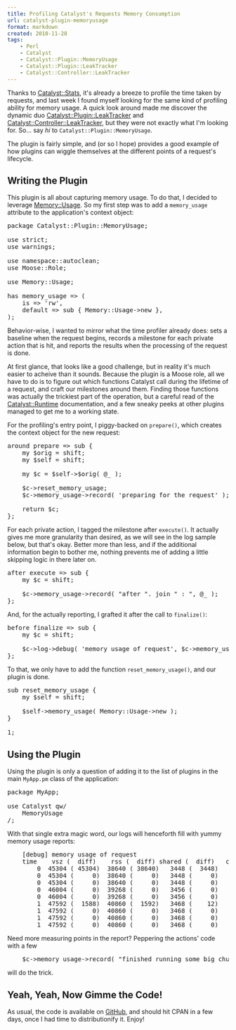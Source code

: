```yaml
---
title: Profiling Catalyst's Requests Memory Consumption
url: catalyst-plugin-memoryusage
format: markdown
created: 2010-11-28
tags:
    - Perl
    - Catalyst
    - Catalyst::Plugin::MemoryUsage
    - Catalyst::Plugin::LeakTracker
    - Catalyst::Controller::LeakTracker
---
```


Thanks to [Catalyst::Stats](cpan), it's already a breeze to profile the
time taken by requests, and last week I found myself looking for the same kind 
of profiling ability for memory usage.  A quick look around made me discover
the dynamic duo [Catalyst::Plugin::LeakTracker](cpan) and 
[Catalyst::Controller::LeakTracker](cpan), but they were not
exactly what I'm looking for.  So... say *hi* to `Catalyst::Plugin::MemoryUsage`. 

The plugin is fairly simple, and (or so I hope) provides a good example of how
plugins can wiggle themselves at the different points of a request's
lifecycle. 

## Writing the Plugin

This plugin is all about capturing memory usage. To do that, I decided
to leverage [Memory::Usage](cpan).  So my first step was to add a
`memory_usage` attribute to the application's context object:

<pre code="Perl">
package Catalyst::Plugin::MemoryUsage;

use strict;
use warnings;

use namespace::autoclean;
use Moose::Role;

use Memory::Usage;

has memory_usage => (
    is => 'rw',
    default => sub { Memory::Usage->new },
);
</pre>


Behavior-wise, I wanted to mirror what the time profiler
already does: sets a baseline when the request begins, records a milestone
for each private action that is hit, and reports the results when the
processing of the request is done.   

At first glance, that looks like a good challenge, but in reality it's much
easier to acheive than it sounds. Because the plugin is a Moose role, all we have to do is to figure out which 
functions Catalyst call during the lifetime of a request, and craft our
milestones around them.  Finding those functions was actually the trickiest
part of the operation, but a careful read of the
[Catalyst::Runtime](cpan) documentation, and a few sneaky peeks at other plugins 
managed to get me to a working state.

For the profiling's entry point, I piggy-backed on
`prepare()`, which creates the context object for the
new request:


<pre code="Perl">
around prepare => sub {
    my $orig = shift;
    my $self = shift;

    my $c = $self->$orig( @_ );

    $c->reset_memory_usage;
    $c->memory_usage->record( 'preparing for the request' );

    return $c;
};
</pre>

For each private action, I tagged the milestone after `execute()`. It actually
gives me more granularity than desired, as we will see in the log sample
below, but that's okay. Better more than less, and if the additional
information begin to bother me, nothing prevents me of 
adding a little skipping logic in there later on.

<pre code="Perl">
after execute => sub {
    my $c = shift;

    $c->memory_usage->record( "after ". join " : ", @_ );
};
</pre>

And, for the actually reporting, I grafted it after the
call to `finalize()`:

<pre code="Perl">
before finalize => sub {
    my $c = shift;

    $c->log->debug( 'memory usage of request', $c->memory_usage->report );
};
</pre>

To that, we only have to add the function 
`reset_memory_usage()`, and our plugin is done.

<pre code="Perl">
sub reset_memory_usage {
    my $self = shift;

    $self->memory_usage( Memory::Usage->new );
}

1;
</pre>

## Using the Plugin

Using the plugin is only a question of adding it to the list of plugins in 
the main `MyApp.pm` class of the application:

<pre code="Perl">
package MyApp;

use Catalyst qw/
    MemoryUsage
/;
</pre>

With that single extra magic word, our logs will henceforth fill with yummy memory usage reports:

<pre code="plain">
    [debug] memory usage of request
    time    vsz (  diff)    rss (  diff) shared (  diff)   code (  diff)   data (  diff)
        0  45304 ( 45304)  38640 ( 38640)   3448 (  3448)   1112 (  1112)  35168 ( 35168) preparing for the request
        0  45304 (     0)  38640 (     0)   3448 (     0)   1112 (     0)  35168 (     0) after Galuga::Controller::Root : _BEGIN
        0  45304 (     0)  38640 (     0)   3448 (     0)   1112 (     0)  35168 (     0) after Galuga::Controller::Root : _AUTO
        0  46004 (     0)  39268 (     0)   3456 (     0)   1112 (     0)  35868 (     0) after Galuga::Controller::Entry : entry/index
        0  46004 (     0)  39268 (     0)   3456 (     0)   1112 (     0)  35868 (     0) after Galuga::Controller::Root : _ACTION
        1  47592 (  1588)  40860 (  1592)   3468 (    12)   1112 (     0)  37456 (  1588) after Galuga::View::Mason : Galuga::View::Mason->process
        1  47592 (     0)  40860 (     0)   3468 (     0)   1112 (     0)  37456 (     0) after Galuga::Controller::Root : end
        1  47592 (     0)  40860 (     0)   3468 (     0)   1112 (     0)  37456 (     0) after Galuga::Controller::Root : _END
        1  47592 (     0)  40860 (     0)   3468 (     0)   1112 (     0)  37456 (     0) after Galuga::Controller::Root : _DISPATCH
</pre>

Need more measuring points in the report? Peppering the actions' code with a
few

<pre code="Perl">
    $c->memory_usage->record( "finished running some big chunk o' code" );
</pre>

will do the trick.

## Yeah, Yeah, Now Gimme the Code!

As usual, the code is available on
[GitHub](http://github.com/yanick/Catalyst-Plugin-MemoryUsage), and should hit
CPAN in a few days, once I had time to distributionify it. Enjoy!
